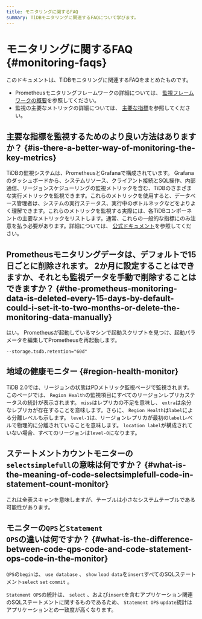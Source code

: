 ```yaml
---
title: モニタリングに関するFAQ
summary: TiDBモニタリングに関連するFAQについて学びます。
---
```


# モニタリングに関するFAQ {#monitoring-faqs}

このドキュメントは、TiDBモニタリングに関連するFAQをまとめたものです。

-   Prometheusモニタリングフレームワークの詳細については、 [監視フレームワークの概要](/tidb-monitoring-framework.md)を参照してください。
-   監視の主要なメトリックの詳細については、 [主要な指標](/grafana-overview-dashboard.md)を参照してください。

## 主要な指標を監視するためのより良い方法はありますか？ {#is-there-a-better-way-of-monitoring-the-key-metrics}

TiDBの監視システムは、PrometheusとGrafanaで構成されています。 Grafanaのダッシュボードから、システムリソース、クライアント接続とSQL操作、内部通信、リージョンスケジューリングの監視メトリックを含む、TiDBのさまざまな実行メトリックを監視できます。これらのメトリックを使用すると、データベース管理者は、システムの実行ステータス、実行中のボトルネックなどをよりよく理解できます。これらのメトリックを監視する実際には、各TiDBコンポーネントの主要なメトリックをリストします。通常、これらの一般的な指標にのみ注意を払う必要があります。詳細については、 [公式ドキュメント](/grafana-overview-dashboard.md)を参照してください。

## Prometheusモニタリングデータは、デフォルトで15日ごとに削除されます。 2か月に設定することはできますか、それとも監視データを手動で削除することはできますか？ {#the-prometheus-monitoring-data-is-deleted-every-15-days-by-default-could-i-set-it-to-two-months-or-delete-the-monitoring-data-manually}

はい。 Prometheusが起動しているマシンで起動スクリプトを見つけ、起動パラメータを編集してPrometheusを再起動します。

```config
--storage.tsdb.retention="60d"
```

## 地域の健康モニター {#region-health-monitor}

TiDB 2.0では、リージョンの状態はPDメトリック監視ページで監視されます。このページでは、 `Region Health`の監視項目にすべてのリージョンレプリカステータスの統計が表示されます。 `miss`はレプリカの不足を意味し、 `extra`は余分なレプリカが存在することを意味します。さらに、 `Region Health`は`label`による分離レベルも示します。 `level-1`は、リージョンレプリカが最初の`label`レベルで物理的に分離されていることを意味します。 `location label`が構成されていない場合、すべてのリージョンは`level-0`になります。

## ステートメントカウントモニターの<code>selectsimplefull</code>の意味は何ですか？ {#what-is-the-meaning-of-code-selectsimplefull-code-in-statement-count-monitor}

これは全表スキャンを意味しますが、テーブルは小さなシステムテーブルである可能性があります。

## モニターの<code>QPS</code>と<code>Statement OPS</code>の違いは何ですか？ {#what-is-the-difference-between-code-qps-code-and-code-statement-ops-code-in-the-monitor}

`QPS`の`begin`は、 `use database` 、 `show` `load data`を`insert`すべてのSQLステートメント`select` `set` `commit` 。

`Statement OPS`の統計は、 `select` 、および`insert`を含むアプリケーション関連のSQLステートメントに関するものであるため、 `Statement OPS` `update`統計はアプリケーションとの一致度が高くなります。
